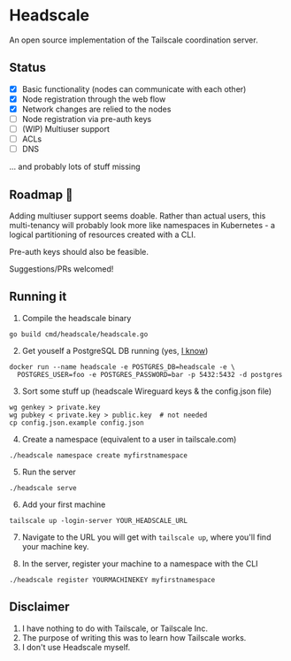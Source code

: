 # Headscale
An open source implementation of the Tailscale coordination server.


## Status

- [x] Basic functionality (nodes can communicate with each other)
- [x] Node registration through the web flow
- [x] Network changes are relied to the nodes
- [ ] Node registration via pre-auth keys
- [ ] (WIP) Multiuser support
- [ ] ACLs
- [ ] DNS

... and probably lots of stuff missing

## Roadmap 🤷

Adding multiuser support seems doable. Rather than actual users, this multi-tenancy will probably look more like namespaces in Kubernetes - a logical partitioning of resources created with a CLI.

Pre-auth keys should also be feasible.

Suggestions/PRs welcomed!



## Running it

1. Compile the headscale binary
  ```shell
  go build cmd/headscale/headscale.go 
  ```
  
2. Get youself a PostgreSQL DB running (yes, [I know](https://tailscale.com/blog/an-unlikely-database-migration/))

  ```shell 
  docker run --name headscale -e POSTGRES_DB=headscale -e \
    POSTGRES_USER=foo -e POSTGRES_PASSWORD=bar -p 5432:5432 -d postgres
  ```

3. Sort some stuff up (headscale Wireguard keys & the config.json file)
  ```shell
  wg genkey > private.key
  wg pubkey < private.key > public.key  # not needed 
  cp config.json.example config.json
  ```

4. Create a namespace (equivalent to a user in tailscale.com)
  ```shell
  ./headscale namespace create myfirstnamespace
  ```

5. Run the server
  ```shell
  ./headscale serve
  ```
  
6. Add your first machine
  ```shell
  tailscale up -login-server YOUR_HEADSCALE_URL
  ```

7. Navigate to the URL you will get with `tailscale up`, where you'll find your machine key.

8. In the server, register your machine to a namespace with the CLI
  ```shell
  ./headscale register YOURMACHINEKEY myfirstnamespace
  ```


## Disclaimer

1. I have nothing to do with Tailscale, or Tailscale Inc. 
2. The purpose of writing this was to learn how Tailscale works.
3. I don't use Headscale myself.

